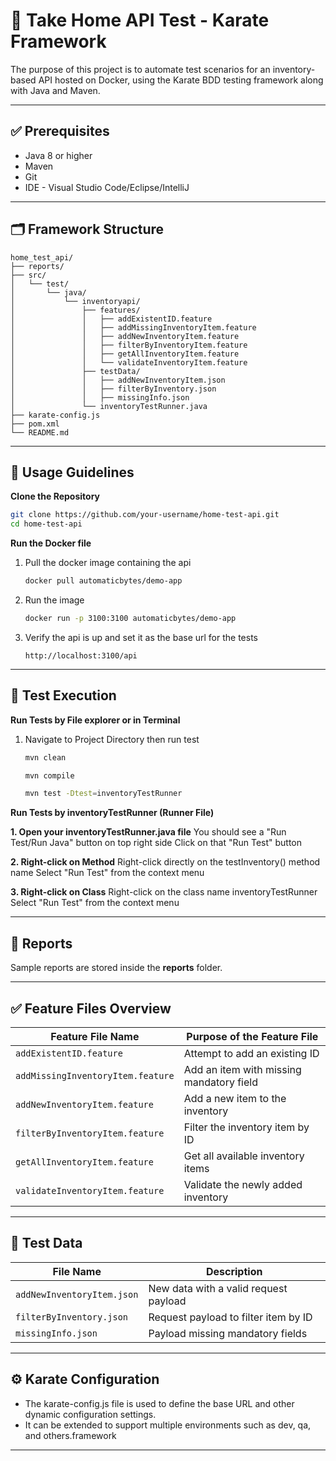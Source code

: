 # 🧪 Take Home API Test - Karate Framework

The purpose of this project is to automate test scenarios for an inventory-based API hosted on Docker, using the Karate BDD testing framework along with Java and Maven.

---

## ✅ Prerequisites

- Java 8 or higher
- Maven
- Git
- IDE - Visual Studio Code/Eclipse/IntelliJ

---

## 🗂️ Framework Structure

```
home_test_api/
├── reports/
├── src/
│   └── test/
│       └── java/
│           └── inventoryapi/
│               ├── features/
│               │   ├── addExistentID.feature
│               │   ├── addMissingInventoryItem.feature
│               │   ├── addNewInventoryItem.feature
│               │   ├── filterByInventoryItem.feature
│               │   ├── getAllInventoryItem.feature
│               │   └── validateInventoryItem.feature
│               ├── testData/
│               │   ├── addNewInventoryItem.json
│               │   ├── filterByInventory.json
│               │   ├── missingInfo.json
│               └── inventoryTestRunner.java
├── karate-config.js
├── pom.xml
└── README.md
```

---

## 📘 Usage Guidelines

**Clone the Repository**

```bash
git clone https://github.com/your-username/home-test-api.git
cd home-test-api
```

**Run the Docker file**

1. Pull the docker image containing the api
   ```bash
   docker pull automaticbytes/demo-app
   ```

2. Run the image
   ```bash
   docker run -p 3100:3100 automaticbytes/demo-app
   ```

3. Verify the api is up and set it as the base url for the tests
   ```
   http://localhost:3100/api
   ```

---

## 🚀 Test Execution

**Run Tests by File explorer or in Terminal**

1. Navigate to Project Directory then run test
   ```bash
   mvn clean
   ```
   ```bash
   mvn compile
   ```
   ```bash
   mvn test -Dtest=inventoryTestRunner
   ```

**Run Tests by inventoryTestRunner (Runner File)**

**1. Open your inventoryTestRunner.java file**
   You should see a "Run Test/Run Java" button on top right side
   Click on that "Run Test" button

**2. Right-click on Method**
   Right-click directly on the testInventory() method name
   Select "Run Test" from the context menu

**3. Right-click on Class**
   Right-click on the class name inventoryTestRunner
   Select "Run Test" from the context menu

---

## 📂 Reports

Sample reports are stored inside the **reports** folder.

---

## ✅ Feature Files Overview

| **Feature File Name**             | **Purpose of the Feature File**          |
| --------------------------------- | ---------------------------------------- |
| `addExistentID.feature`           | Attempt to add an existing ID            |
| `addMissingInventoryItem.feature` | Add an item with missing mandatory field |
| `addNewInventoryItem.feature`     | Add a new item to the inventory          |
| `filterByInventoryItem.feature`   | Filter the inventory item by ID          |
| `getAllInventoryItem.feature`     | Get all available inventory items        |
| `validateInventoryItem.feature`   | Validate the newly added inventory       |

---

## 🧾 Test Data

| **File Name**              | **Description**                       |
| -------------------------- | ------------------------------------- |
| `addNewInventoryItem.json` | New data with a valid request payload |
| `filterByInventory.json`   | Request payload to filter item by ID  |
| `missingInfo.json`         | Payload missing mandatory fields      |

---

## ⚙️ Karate Configuration

- The karate-config.js file is used to define the base URL and other dynamic configuration settings.
- It can be extended to support multiple environments such as dev, qa, and others.framework
---